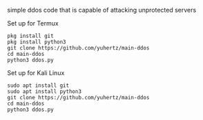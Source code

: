 simple ddos code that is capable of attacking unprotected servers


Set up for Termux
```
pkg install git
pkg install python3
git clone https://github.com/yuhertz/main-ddos
cd main-ddos
python3 ddos.py
```

Set up for Kali Linux
```
sudo apt install git
sudo apt install python3
git clone https://github.com/yuhertz/main-ddos
cd main-ddos
python3 ddos.py
```
